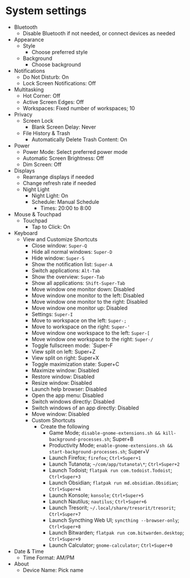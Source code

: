 # System settings

- Bluetooth
  - Disable Bluetooth if not needed, or connect devices as needed
- Appearance
  - Style
    - Choose preferred style
  - Background
    - Choose background
- Notifications
  - Do Not Disturb: On
  - Lock Screen Notifications: Off
- Multitasking
  - Hot Corner: Off
  - Active Screen Edges: Off
  - Workspaces: Fixed number of workspaces; 10
- Privacy
  - Screen Lock
    - Blank Screen Delay: Never
  - File History & Trash
    - Automatically Delete Trash Content: On
- Power
  - Power Mode: Select preferred power mode
  - Automatic Screen Brightness: Off
  - Dim Screen: Off
- Displays
  - Rearrange displays if needed
  - Change refresh rate if needed
  - Night Light
    - Night Light: On
    - Schedule: Manual Schedule
      - Times: 20:00 to 8:00
- Mouse & Touchpad
  - Touchpad
    - Tap to Click: On
- Keyboard
  - View and Customize Shortcuts
    - Close window: `Super-Q`
    - Hide all normal windows: `Super-D`
    - Hide window: `Super-S`
    - Show the notification list: `Super-A`
    - Switch applications: `Alt-Tab`
    - Show the overview: `Super-Tab`
    - Show all applications: `Shift-Super-Tab`
    - Move window one monitor down: Disabled
    - Move window one monitor to the left: Disabled
    - Move window one monitor to the right: Disabled
    - Move window one monitor up: Disabled
    - Settings: `Super-I`
    - Move to workspace on the left: `Super-;`
    - Move to workspace on the right: `Super-'`
    - Move window one workspace to the left: `Super-[`
    - Move window one workspace to the right: `Super-/`
    - Toggle fullscreen mode: `Super-F
    - View split on left: Super+Z
    - View split on right: Super+X
    - Toggle maximization state: Super+C
    - Maximize window: Disabled
    - Restore window: Disabled
    - Resize window: Disabled
    - Launch help browser: Disabled
    - Open the app menu: Disabled
    - Switch windows directly: Disabled
    - Switch windows of an app directly: Disabled
    - Move window: Disabled
    - Custom Shortcuts
      - Create the following
        - Game Mode; `disable-gnome-extensions.sh && kill-background-processes.sh`; Super+B
        - Productivity Mode; `enable-gnome-extensions.sh && start-background-processes.sh`; Super+V
        - Launch Firefox; `firefox`; `Ctrl+Super+1`
        - Launch Tutanota; `~/com/app/tutanota\*`; `Ctrl+Super+2`
        - Launch Todoist; `flatpak run com.todoist.Todoist`; `Ctrl+Super+3`
        - Launch Obsidian; `flatpak run md.obsidian.Obsidian`; `Ctrl+Super+4`
        - Launch Konsole; `konsole`; `Ctrl+Super+5`
        - Launch Nautilus; `nautilus`; `Ctrl+Super+6`
        - Launch Tresorit; `~/.local/share/tresorit/tresorit`; `Ctrl+Super+7`
        - Launch Syncthing Web UI; `syncthing --browser-only`; `Ctrl+Super+8`
        - Launch Bitwarden; `flatpak run com.bitwarden.desktop`; `Ctrl+Super+9`
        - Launch Calculator; `gnome-calculator`; `Ctrl+Super+0`
- Date & Time
  - Time Format: AM/PM
- About
  - Device Name: Pick name
